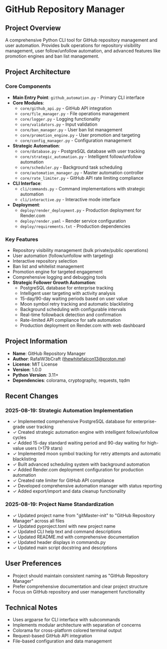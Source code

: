 # GitHub Repository Manager

## Project Overview
A comprehensive Python CLI tool for GitHub repository management and user automation. Provides bulk operations for repository visibility management, user follow/unfollow automation, and advanced features like promotion engines and ban list management.

## Project Architecture

### Core Components
- **Main Entry Point**: `github_automation.py` - Primary CLI interface
- **Core Modules**:
  - `core/github_api.py` - GitHub API integration
  - `core/file_manager.py` - File operations management
  - `core/logger.py` - Logging functionality
  - `core/validators.py` - Input validation
  - `core/ban_manager.py` - User ban list management
  - `core/promotion_engine.py` - User promotion and targeting
  - `core/config_manager.py` - Configuration management
- **Strategic Automation**:
  - `core/database.py` - PostgreSQL database with user tracking
  - `core/strategic_automation.py` - Intelligent follow/unfollow automation
  - `core/scheduler.py` - Background task scheduling
  - `core/automation_manager.py` - Master automation controller
  - `core/rate_limiter.py` - GitHub API rate limiting compliance
- **CLI Interface**:
  - `cli/commands.py` - Command implementations with strategic automation
  - `cli/interactive.py` - Interactive mode interface
- **Deployment**:
  - `deploy/render_deployment.py` - Production deployment for Render.com
  - `deploy/render.yaml` - Render service configuration
  - `deploy/requirements.txt` - Production dependencies

### Key Features
- Repository visibility management (bulk private/public operations)
- User automation (follow/unfollow with targeting)
- Interactive repository selection
- Ban list and whitelist management
- Promotion engine for targeted engagement
- Comprehensive logging and debugging tools
- **Strategic Follower Growth Automation**:
  - PostgreSQL database for enterprise tracking
  - Intelligent user targeting with activity analysis
  - 15-day/90-day waiting periods based on user value
  - Moon symbol retry tracking and automatic blacklisting
  - Background scheduling with configurable intervals
  - Real-time followback detection and confirmation
  - Rate-limited API compliance for safe automation
  - Production deployment on Render.com with web dashboard

## Project Information
- **Name**: GitHub Repository Manager
- **Author**: RafalW3bCraft (thewhitefalcon13@proton.me)
- **License**: MIT License
- **Version**: 1.0.0
- **Python Version**: 3.11+
- **Dependencies**: colorama, cryptography, requests, tqdm

## Recent Changes

### 2025-08-19: Strategic Automation Implementation
- ✓ Implemented comprehensive PostgreSQL database for enterprise-grade user tracking
- ✓ Created strategic automation engine with intelligent follow/unfollow cycles
- ✓ Added 15-day standard waiting period and 90-day waiting for high-value users (>179 stars)
- ✓ Implemented moon symbol tracking for retry attempts and automatic blacklisting
- ✓ Built advanced scheduling system with background automation
- ✓ Added Render.com deployment configuration for production automation
- ✓ Created rate limiter for GitHub API compliance
- ✓ Developed comprehensive automation manager with status reporting
- ✓ Added export/import and data cleanup functionality

### 2025-08-19: Project Name Standardization
- ✓ Updated project name from "gitMaster-init" to "GitHub Repository Manager" across all files
- ✓ Updated pyproject.toml with new project name
- ✓ Updated CLI help text and command descriptions
- ✓ Updated README.md with comprehensive documentation
- ✓ Updated header displays in commands.py
- ✓ Updated main script docstring and descriptions

## User Preferences
- Project should maintain consistent naming as "GitHub Repository Manager"
- Prefer comprehensive documentation and clear project structure
- Focus on GitHub repository and user management functionality

## Technical Notes
- Uses argparse for CLI interface with subcommands
- Implements modular architecture with separation of concerns
- Colorama for cross-platform colored terminal output
- Request-based GitHub API integration
- File-based configuration and data management